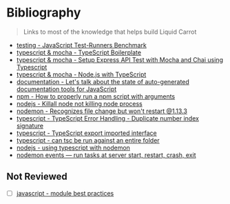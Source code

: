# Bibliography
>Links to most of the knowledge that helps build Liquid Carrot

* [testing - JavaScript Test-Runners Benchmark](https://medium.com/dailyjs/javascript-test-runners-benchmark-3a78d4117b4)
* [typescript & mocha - TypeScript Boilerplate](https://github.com/onuar/ts-boilerplate)
* [typescript & mocha - Setup Express API Test with Mocha and Chai using Typescript](https://dev.to/nabinadhikari/setup-express-api-test-with-mocha-and-chai-using-typescript-3278)
* [typescript & mocha - Node.js with TypeScript](https://medium.com/from-the-couch/node-js-with-typescript-f4d057df5a15)
* [documentation - Let's talk about the state of auto-generated documentation tools for JavaScript](https://dev.to/joelnet/lets-talk-about-auto-generated-documentation-tools-for-javascript-49ol)
* [npm - How to properly run a npm script with arguments](https://stackoverflow.com/questions/37500744/how-to-properly-run-a-npm-script-with-arguments)
* [nodejs - Killall node not killing node process](https://askubuntu.com/questions/882838/killall-node-not-killing-node-process)
* [nodemon - Recognizes file change but won't restart @1.13.3](https://github.com/remy/nodemon/issues/1181)
* [typescript - TypeScript Error Handling - Duplicate number index signature](https://github.com/ui-router/angular-hybrid/issues/70#issuecomment-369880255)
* [typescript - TypeScript export imported interface](https://stackoverflow.com/questions/30712638/typescript-export-imported-interface)
* [typescript - can tsc be run against an entire folder](https://stackoverflow.com/questions/35734366/typescript-can-tsc-be-run-against-an-entire-folder#answer-44609486)
* [nodejs - using typescript with nodemon](https://bjdejongblog.nl/nodejs-using-typescript-with-nodemon/)
* [nodemon events — run tasks at server start, restart, crash, exit](https://medium.com/netscape/nodemon-events-run-tasks-at-server-start-restart-crash-exit-93a34c54dfd8)

## Not Reviewed

* [ ] [javascript - module best practices](https://github.com/mattdesl/module-best-practices)
